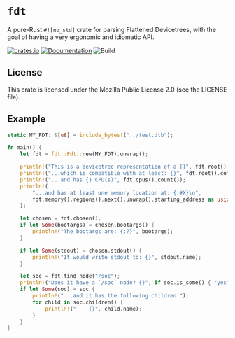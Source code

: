 # `fdt`

A pure-Rust `#![no_std]` crate for parsing Flattened Devicetrees, with the goal of having a
very ergonomic and idiomatic API.

[![crates.io](https://img.shields.io/crates/v/fdt.svg)](https://crates.io/crates/fdt) [![Documentation](https://docs.rs/fdt/badge.svg)](https://docs.rs/fdt) ![Build](https://github.com/repnop/fdt/actions/workflows/test.yml/badge.svg?branch=master&event=push)

## License

This crate is licensed under the Mozilla Public License 2.0 (see the LICENSE file).

## Example

```rust
static MY_FDT: &[u8] = include_bytes!("../test.dtb");

fn main() {
    let fdt = fdt::Fdt::new(MY_FDT).unwrap();

    println!("This is a devicetree representation of a {}", fdt.root().model());
    println!("...which is compatible with at least: {}", fdt.root().compatible().first());
    println!("...and has {} CPU(s)", fdt.cpus().count());
    println!(
        "...and has at least one memory location at: {:#X}\n",
        fdt.memory().regions().next().unwrap().starting_address as usize
    );

    let chosen = fdt.chosen();
    if let Some(bootargs) = chosen.bootargs() {
        println!("The bootargs are: {:?}", bootargs);
    }

    if let Some(stdout) = chosen.stdout() {
        println!("It would write stdout to: {}", stdout.name);
    }

    let soc = fdt.find_node("/soc");
    println!("Does it have a `/soc` node? {}", if soc.is_some() { "yes" } else { "no" });
    if let Some(soc) = soc {
        println!("...and it has the following children:");
        for child in soc.children() {
            println!("    {}", child.name);
        }
    }
}
```